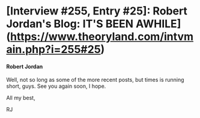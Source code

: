 # [Interview #255, Entry #25]: Robert Jordan's Blog: IT'S BEEN AWHILE](https://www.theoryland.com/intvmain.php?i=255#25)

#### Robert Jordan

Well, not so long as some of the more recent posts, but times is running short, guys. See you again soon, I hope.

All my best,

RJ


